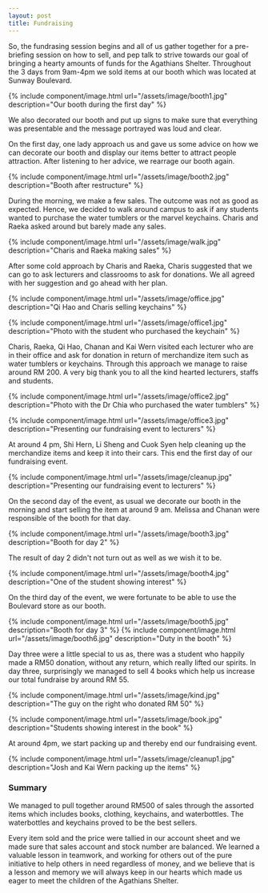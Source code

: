 ```yaml
---
layout: post
title: Fundraising
---
```


So, the fundrasing session begins and all of us gather together for a
pre-briefing session on how to sell, and pep talk to strive towards our
goal of bringing a hearty amounts of funds for the Agathians Shelter.
Throughout the 3 days from 9am-4pm we sold items at our booth which
was located at Sunway Boulevard.

{% include component/image.html url="/assets/image/booth1.jpg"
description="Our booth during the first day" %}

We also decorated our booth and put up signs to make sure that everything
was presentable and the message portrayed was loud and clear.

On the first day, one lady approach us and gave us some advice on how
we can decorate our booth and display our items better to attract people
attraction. After listening to her advice, we rearrage our booth again.

{% include component/image.html url="/assets/image/booth2.jpg"
description="Booth after restructure" %}

During the morning, we make a few sales. The outcome was not as good as
expected. Hence, we decided to walk around campus to ask if any students
wanted to purchase the water tumblers or the marvel keychains. Charis and Raeka
asked around but barely made any sales.

{% include component/image.html url="/assets/image/walk.jpg"
description="Charis and Raeka making sales" %}

After some cold approach by Charis and Raeka, Charis suggested that we can go
to ask lecturers and classrooms to ask for donations. We all agreed with her
suggestion and go ahead with her plan.

{% include component/image.html url="/assets/image/office.jpg"
description="Qi Hao and Charis selling keychains" %}

{% include component/image.html url="/assets/image/office1.jpg"
description="Photo with the student who purchased the keychain" %}

Charis, Raeka, Qi Hao, Chanan and Kai Wern visited each lecturer who are in
their office and ask for donation in return of merchandize item such as
water tumblers or keychains. Through this approach we manage to raise around
RM 200. A very big thank you to all the kind hearted lecturers, staffs and
students.

{% include component/image.html url="/assets/image/office2.jpg"
description="Photo with the Dr Chia who purchased the water tumblers" %}

{% include component/image.html url="/assets/image/office3.jpg"
description="Presenting our fundraising event to lecturers" %}

At around 4 pm, Shi Hern, Li Sheng and Cuok Syen help cleaning up the
merchandize items and keep it into their cars. This end the first day
of our fundraising event.

{% include component/image.html url="/assets/image/cleanup.jpg"
description="Presenting our fundraising event to lecturers" %}

On the second day of the event, as usual we decorate our booth in the morning
and start selling the item at around 9 am. Melissa and Chanan were responsible
of the booth for that day.

{% include component/image.html url="/assets/image/booth3.jpg"
description="Booth for day 2" %}

The result of day 2 didn't not turn out as well as we wish it to be.

{% include component/image.html url="/assets/image/booth4.jpg"
description="One of the student showing interest" %}

On the third day of the event, we were fortunate to be able to use the
Boulevard store as our booth.

{% include component/image.html url="/assets/image/booth5.jpg"
description="Booth for day 3" %}
{% include component/image.html url="/assets/image/booth6.jpg"
description="Duty in the booth" %}

Day three were a little special to us as, there was a student who happily made
a RM50 donation, without any return,  which really lifted our spirits. In day
three, surprisingly we managed to sell 4 books which help us increase our total
fundraise by around RM 55.


{% include component/image.html url="/assets/image/kind.jpg"
description="The guy on the right who donated RM 50" %}

{% include component/image.html url="/assets/image/book.jpg"
description="Students showing interest in the book" %}

At around 4pm, we start packing up and thereby end our fundraising event.

{% include component/image.html url="/assets/image/cleanup1.jpg"
description="Josh and Kai Wern packing up the items" %}

### Summary

We managed to pull together around RM500 of sales through the assorted items
which includes books, clothing, keychains, and waterbottles.
The waterbottles and keychains proved to be the best sellers.

Every item sold and the price were tallied in our account sheet and we made
sure that sales account and stock number are balanced. We learned a valuable lesson
in teamwork, and working for others out of the pure initiative to help others in
need regardless of money, and we believe that is a lesson and memory we will always
keep in our hearts which made us eager to meet the children of the Agathians Shelter.
